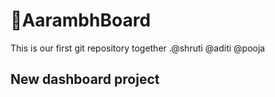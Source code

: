 # 🚀AarambhBoard 

This is our first git repository together .@shruti @aditi @pooja 

## New dashboard project 

